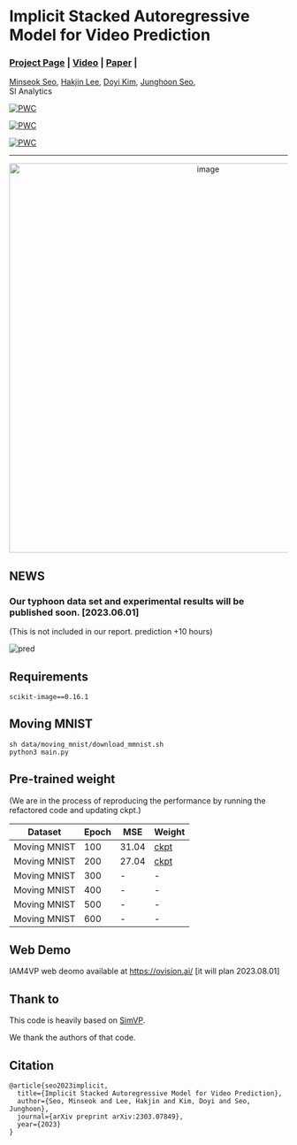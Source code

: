# Implicit Stacked Autoregressive Model for Video Prediction
### [Project Page](-) | [Video](-) | [Paper](https://arxiv.org/pdf/2303.07849.pdf) | 
 [Minseok Seo](https://sites.google.com/view/minseokcv/%ED%99%88),
 [Hakjin Lee](https://github.com/nijkah),
 [Doyi Kim](-),
 [Junghoon Seo](https://mikigom.github.io),
<br>
 SI Analytics  

[![PWC](https://img.shields.io/endpoint.svg?url=https://paperswithcode.com/badge/implicit-stacked-autoregressive-model-for-1/video-prediction-on-human36m)](https://paperswithcode.com/sota/video-prediction-on-human36m?p=implicit-stacked-autoregressive-model-for-1)

[![PWC](https://img.shields.io/endpoint.svg?url=https://paperswithcode.com/badge/implicit-stacked-autoregressive-model-for-1/video-prediction-on-moving-mnist)](https://paperswithcode.com/sota/video-prediction-on-moving-mnist?p=implicit-stacked-autoregressive-model-for-1)

[![PWC](https://img.shields.io/endpoint.svg?url=https://paperswithcode.com/badge/implicit-stacked-autoregressive-model-for-1/weather-forecasting-on-sevir)](https://paperswithcode.com/sota/weather-forecasting-on-sevir?p=implicit-stacked-autoregressive-model-for-1)


---
<p align="center">
<img width="704" alt="image" src="https://user-images.githubusercontent.com/33244972/225778106-3c5c6a62-8a8c-46dc-93ea-92a82fd8ab95.png">
</p>

## NEWS

### Our typhoon data set and experimental results will be published soon. [2023.06.01] 
(This is not included in our report. prediction +10 hours)

![pred](https://user-images.githubusercontent.com/33244972/231080870-760ca587-7a48-4c6e-9587-d91c3c6d7cfb.gif)

## Requirements
```
scikit-image==0.16.1
```
## Moving MNIST

```
sh data/moving_mnist/download_mmnist.sh
python3 main.py
```

## Pre-trained weight
(We are in the process of reproducing the performance by running the refactored code and updating ckpt.)

| Dataset  | Epoch | MSE | Weight | 
| ------------- | ------------- | ------------- | ------------- |
| Moving MNIST  | 100  | 31.04  | [ckpt](https://drive.google.com/file/d/1mqIHwh-DLhvGfRWfaBoj5obtPCO4mNaL/view?usp=share_link)  |
| Moving MNIST  | 200  | 27.04  | [ckpt](https://drive.google.com/file/d/1ERemZ49GD5nuFs_epBnHfuFumzlEsBHu/view?usp=share_link)  |
| Moving MNIST  | 300  | -  | -  |
| Moving MNIST  | 400  | -  | -  |
| Moving MNIST  | 500  | -  | -  |
| Moving MNIST  | 600  | -  | -  |


## Web Demo
IAM4VP web deomo available at https://ovision.ai/ [it will plan 2023.08.01]

## Thank to

This code is heavily based on [SimVP](https://github.com/gaozhangyang/SimVP-Simpler-yet-Better-Video-Prediction).

We thank the authors of that code.

## Citation

```
@article{seo2023implicit,
  title={Implicit Stacked Autoregressive Model for Video Prediction},
  author={Seo, Minseok and Lee, Hakjin and Kim, Doyi and Seo, Junghoon},
  journal={arXiv preprint arXiv:2303.07849},
  year={2023}
}
```
